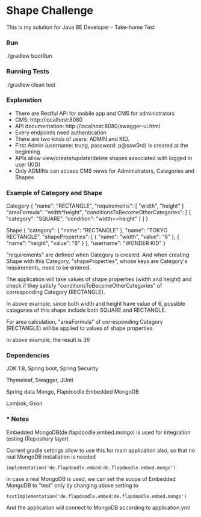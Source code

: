 # Shape Challenge

This is my solution for Java BE Developer - Take-home Test

### Run
./gradlew bootRun

### Running Tests
./gradlew clean test

### Explanation
- There are Restful API for mobile app and CMS for administrators
- CMS: http://localhost:8080
- API documentation: http://localhost:8080/swagger-ui.html
- Every endpoints need authentication
- There are two kinds of users: ADMIN and KID.
- First Admin (username: trung, password: p@ssw0rd) is created at the beginning
- APIs allow view/create/update/delete shapes associated with logged in user (KID)
- Only ADMINs can access CMS views for Administrators, Categories and Shapes

### Example of Category and Shape
Category {
	"name": "RECTANGLE",
	"requirements": [
      "width", "height"
    ]
    "areaFormula": "width*height",
    "conditionsToBecomeOtherCategories": [
      {
        "category": "SQUARE",
        "condition": "width==height"
      }
    ]
  }
  
 Shape {
  "category": {
    "name": "RECTANGLE"
  },
  "name": "TOKYO RECTANGLE",
  "shapeProperties": [
    {
      "name": "width",
      "value": "6"
    },
	{
      "name": "height",
      "value": "6"
    }
  ],
  "username": "WONDER KID"
}

"requirements" are defined when Category is created. And when creating Shape with this Category, "shapeProperties", whose keys are Category's requirements, need to be entered.

The application will take values of shape properties (width and height) and check if they satisfy "conditionsToBecomeOtherCategories" of corresponding Category (RECTANGLE). 

In above example, since both width and height have value of 6, possible categories of this shape include both SQUARE and RECTANGLE.

For area calculation, "areaFormula" of corresponding Category (RECTANGLE) will be applied to values of shape properties. 

In above example, the result is 36

### Dependencies
JDK 1.8, Spring boot, Spring Security

Thymeleaf, Swagger, JUnit

Spring data Mongo, Flapdoodle Embedded MongoDB

Lombok, Gson

### * Notes
Embedded MongoDB(de.flapdoodle.embed.mongo) is used for integration testing (Repository layer)

Current gradle settings allow to use this for main application also, so that no real MongoDB installation is needed

	implementation('de.flapdoodle.embed:de.flapdoodle.embed.mongo')
	
In case a real MongoDB is used, we can set the scope of Embedded MongoDB to "test" only by changing above setting to

	testImplementation('de.flapdoodle.embed:de.flapdoodle.embed.mongo')
	
And the application will connect to MongoDB according to application.yml

